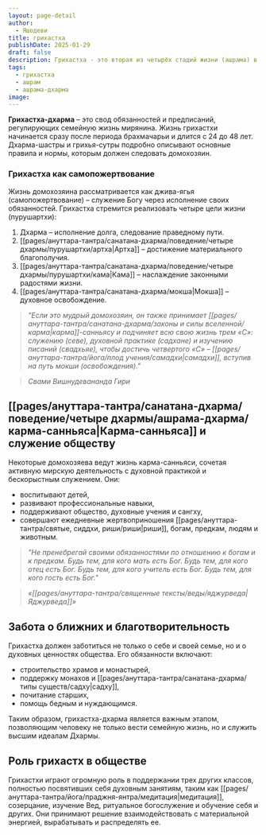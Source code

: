 ```yaml
---
layout: page-detail
author:
  - Яшодеви
title: грихастха
publishDate: 2025-01-29
draft: false
description: Грихастха - это вторая из четырёх стадий жизни (ашрама) в индуистской традиции, означающая жизнь домохозяина. Этот этап охватывает период с момента завершения ученичества (брахмачарьи), примерно с 24 до 48 лет, и включает в себя создание семьи, выполнение обязанностей по отношению к обществу, духовное развитие через кармическую деятельность.
tags:
  - грихастха
  - ашрам
  - ашрама-дхарма
image:
---
```

**Грихастха-дхарма** – это свод обязанностей и предписаний, регулирующих семейную жизнь мирянина. Жизнь грихастхи начинается сразу после периода брахмачарьи и длится с 24 до 48 лет. Дхарма-шастры и грихья-сутры подробно описывают основные правила и нормы, которым должен следовать домохозяин.

### Грихастха как самопожертвование

Жизнь домохозяина рассматривается как джива-ягья (самопожертвование) – служение Богу через исполнение своих обязанностей. Грихастха стремится реализовать четыре цели жизни (пурушартхи):

1. Дхарма – исполнение долга, следование праведному пути.
2. [[pages/ануттара-тантра/санатана-дхарма/поведение/четыре дхармы/пурушартхи/артха|Артха]] – достижение материального благополучия.
3. [[pages/ануттара-тантра/санатана-дхарма/поведение/четыре дхармы/пурушартхи/кама|Кама]] – наслаждение законными радостями жизни.
4. [[pages/ануттара-тантра/санатана-дхарма/мокша|Мокша]] – духовное освобождение.

>*"Если это мудрый домохозяин, он также принимает [[pages/ануттара-тантра/санатана-дхарма/законы и силы вселенной/карма|карма]]-санньясу и подчиняет всю свою жизнь трем «С»: служению (севе), духовной практике (садхане) и изучению писаний (свадхьяе), чтобы достичь четвертого «С» – [[pages/ануттара-тантра/йога/плод учения/самадхи|самадхи]], вступив на путь мокши (освобождения)."* 

>*Свами Вишнудевананда Гири*

## [[pages/ануттара-тантра/санатана-дхарма/поведение/четыре дхармы/ашрама-дхарма/карма-санньяса|Карма-санньяса]] и служение обществу

Некоторые домохозяева ведут жизнь карма-санньяси, сочетая активную мирскую деятельность с духовной практикой и бескорыстным служением. Они:

- воспитывают детей,
- развивают профессиональные навыки,
- поддерживают общество, духовные учения и сангху,
- совершают ежедневные жертвоприношения [[pages/ануттара-тантра/святые, сиддхи, риши/риши|риши]], богам, предкам, людям и животным.

>*"Не пренебрегай своими обязанностями по отношению к богам и к предкам. Будь тем, для кого мать есть Бог. Будь тем, для кого отец есть Бог. Будь тем, для кого учитель есть Бог. Будь тем, для кого гость есть Бог."*

>*«[[pages/ануттара-тантра/священные тексты/веды/яджурведа|Яджурведа]]»*

## Забота о ближних и благотворительность

Грихастха должен заботиться не только о себе и своей семье, но и о духовных ценностях общества. Его обязанности включают:

- строительство храмов и монастырей,
- поддержку монахов и [[pages/ануттара-тантра/санатана-дхарма/типы существ/садху|садху]],
- почитание старших,
- помощь бедным и нуждающимся.

Таким образом, грихастха-дхарма является важным этапом, позволяющим человеку не только вести семейную жизнь, но и служить высшим идеалам Дхармы.

## Роль грихастх в обществе

Грихастхи играют огромную роль в поддержании трех других классов, полностью посвятивших себя духовным занятиям, таким как [[pages/ануттара-тантра/йога/праджня-янтра/медитация|медитация]], созерцание, изучение Вед, ритуальное богослужение и обучение себя и других. Они принимают решение взаимодействовать с материальной энергией, вырабатывать и распределять ее.